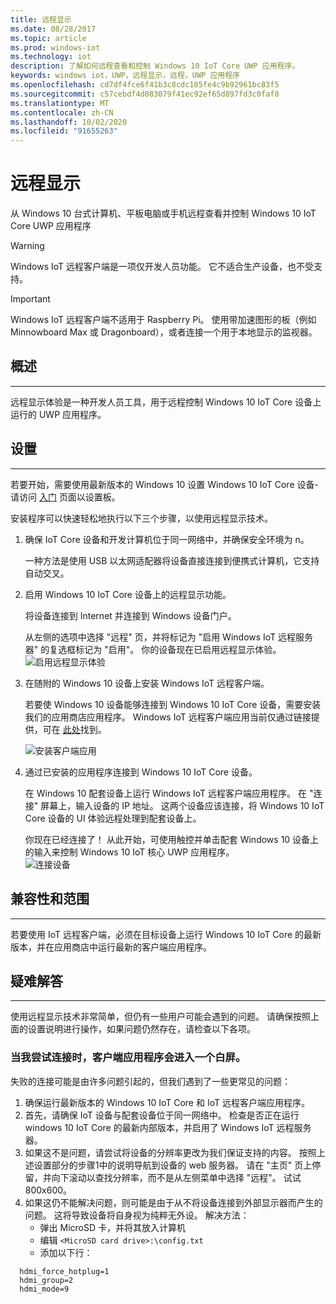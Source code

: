 ```yaml
---
title: 远程显示
ms.date: 08/28/2017
ms.topic: article
ms.prod: windows-iot
ms.technology: iot
description: 了解如何远程查看和控制 Windows 10 IoT Core UWP 应用程序。
keywords: windows iot，UWP，远程显示，远程，UWP 应用程序
ms.openlocfilehash: cd7df4fce6f41b3c8cdc185fe4c9b92961bc83f5
ms.sourcegitcommit: c57cebdf4d083079f41ec92ef65d897fd3c0faf8
ms.translationtype: MT
ms.contentlocale: zh-CN
ms.lasthandoff: 10/02/2020
ms.locfileid: "91655263"
---
```

# <a name="remote-display"></a>远程显示
从 Windows 10 台式计算机、平板电脑或手机远程查看并控制 Windows 10 IoT Core UWP 应用程序

> [!WARNING]
> Windows IoT 远程客户端是一项仅开发人员功能。 它不适合生产设备，也不受支持。

> [!IMPORTANT]
> Windows IoT 远程客户端不适用于 Raspberry Pi。 使用带加速图形的板（例如 Minnowboard Max 或 Dragonboard），或者连接一个用于本地显示的监视器。

## <a name="overview"></a>概述
___
远程显示体验是一种开发人员工具，用于远程控制 Windows 10 IoT Core 设备上运行的 UWP 应用程序。   

## <a name="setup"></a>设置
___
若要开始，需要使用最新版本的 Windows 10 设置 Windows 10 IoT Core 设备-请访问 [入门](https://developer.microsoft.com/en-us/windows/iot/getstarted) 页面以设置板。

安装程序可以快速轻松地执行以下三个步骤，以使用远程显示技术。

1. 确保 IoT Core 设备和开发计算机位于同一网络中，并确保安全环境为 n。

    一种方法是使用 USB 以太网适配器将设备直接连接到便携式计算机，它支持自动交叉。

1. 启用 Windows 10 IoT Core 设备上的远程显示功能。
  
    将设备连接到 Internet 并连接到 Windows 设备门户。
  
    从左侧的选项中选择 "远程" 页，并将标记为 "启用 Windows IoT 远程服务器" 的复选框标记为 "启用"。  你的设备现在已启用远程显示体验。
    ![启用远程显示体验](../media/RemoteDisplay/enable-remote.png)

1. 在随附的 Windows 10 设备上安装 Windows IoT 远程客户端。
  
    若要使 Windows 10 设备能够连接到 Windows 10 IoT Core 设备，需要安装我们的应用商店应用程序。  Windows IoT 远程客户端应用当前仅通过链接提供，可在 [此处](https://www.microsoft.com/en-us/store/apps/iot-remote-client/9nblggh5mnxz)找到。
    
    ![安装客户端应用](../media/RemoteDisplay/store-app.png)


1. 通过已安装的应用程序连接到 Windows 10 IoT Core 设备。
  
    在 Windows 10 配套设备上运行 Windows IoT 远程客户端应用程序。  在 "连接" 屏幕上，输入设备的 IP 地址。 这两个设备应该连接，将 Windows 10 IoT Core 设备的 UI 体验远程处理到配套设备上。
    
    你现在已经连接了！ 从此开始，可使用触控并单击配套 Windows 10 设备上的输入来控制 Windows 10 IoT 核心 UWP 应用程序。  
    ![连接设备](../media/RemoteDisplay/connect-device.png)
      

## <a name="compatibility-and-scope"></a>兼容性和范围
___
若要使用 IoT 远程客户端，必须在目标设备上运行 Windows 10 IoT Core 的最新版本，并在应用商店中运行最新的客户端应用程序。 
    
  
## <a name="troubleshooting"></a>疑难解答
___
使用远程显示技术非常简单，但仍有一些用户可能会遇到的问题。  请确保按照上面的设置说明进行操作，如果问题仍然存在，请检查以下各项。

### <a name="when-i-try-to-connect-the-client-app-goes-to-a-white-screen"></a>当我尝试连接时，客户端应用程序会进入一个白屏。
失败的连接可能是由许多问题引起的，但我们遇到了一些更常见的问题：

1. 确保运行最新版本的 Windows 10 IoT Core 和 IoT 远程客户端应用程序。
1. 首先，请确保 IoT 设备与配套设备位于同一网络中。
    检查是否正在运行 windows 10 IoT Core 的最新内部版本，并启用了 Windows IoT 远程服务器。
1. 如果这不是问题，请尝试将设备的分辨率更改为我们保证支持的内容。
    按照上述设置部分的步骤1中的说明导航到设备的 web 服务器。  请在 "主页" 页上停留，并向下滚动以查找分辨率，而不是从左侧菜单中选择 "远程"。  试试800x600。
1. 如果这仍不能解决问题，则可能是由于从不将设备连接到外部显示器而产生的问题。
    这将导致设备将自身视为纯粹无外设。  解决方法：
    * 弹出 MicroSD 卡，并将其放入计算机
    * 编辑 `<MicroSD card drive>:\config.txt`
    * 添加以下行：
 
```
  hdmi_force_hotplug=1
  hdmi_group=2
  hdmi_mode=9
```
